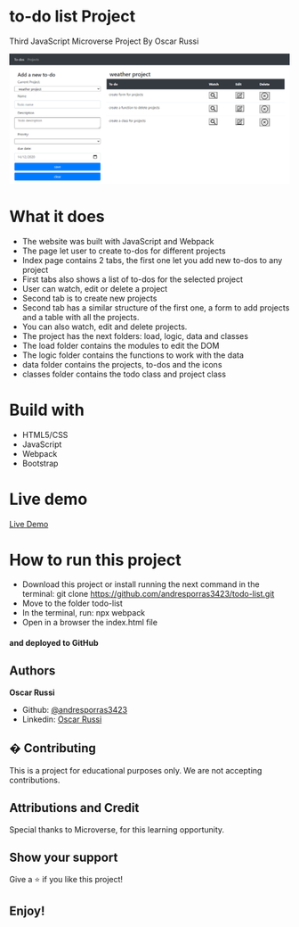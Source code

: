 # to-do list Project

Third JavaScript Microverse Project By Oscar Russi

![screenshot](./todo-screenshot.png)

# What it does

- The website was built with JavaScript and Webpack
- The page let user to create to-dos for different projects
- Index page contains 2 tabs, the first one let you add new to-dos to any project
- First tabs also shows a list of to-dos for the selected project
- User can watch, edit or delete a project
- Second tab is to create new projects
- Second tab has a similar structure of the first one, a form to add projects and a table with all the projects.
- You can also watch, edit and delete projects.
- The project has the next folders: load, logic, data and classes 
- The load folder contains the modules to edit the DOM
- The logic folder contains the functions to work with the data
- data folder contains the projects, to-dos and the icons
- classes folder contains the todo class and project class


# Build with

- HTML5/CSS
- JavaScript
- Webpack
- Bootstrap

# Live demo

[Live Demo](https://andresporras3423.github.io/todo-list/dist/index.html)

# How to run this project

- Download this project or install running the next command in the terminal: git clone https://github.com/andresporras3423/todo-list.git 
- Move to the folder todo-list
- In the terminal, run: npx webpack
- Open in a browser the index.html file

#### and deployed to GitHub

## Authors

**Oscar Russi**
- Github: [@andresporras3423](https://github.com/andresporras3423/)
- Linkedin: [Oscar Russi](https://www.linkedin.com/in/oscar-andres-russi-porras)

## � Contributing

This is a project for educational purposes only. We are not accepting contributions.

## Attributions and Credit

Special thanks to Microverse, for this learning opportunity. 

## Show your support

Give a ⭐️ if you like this project!

## Enjoy!